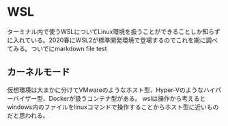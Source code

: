 # WSL

ターミナル内で使うWSLについてLinux環境を扱うことができることしか知らずに入れている。2020春にWSL2が標準開発環境で登場するのでこれを期に調べてみる。ついでにmarkdown file test
## カーネルモード

仮想環境は大まかに分けてVMwareのようなホスト型、Hyper-Vのようなハイパーバイザー型、Dockerが扱うコンテナ型がある。
wslは操作から考えるとwindows内のファイルをlinuxコマンドで操作することからホスト型に近いものだと思われる。